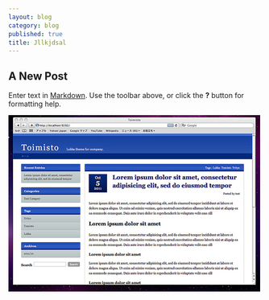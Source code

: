 ```yaml
---
layout: blog
category: blog
published: true
title: Jllkjdsal
---
```


## A New Post

Enter text in [Markdown](http://daringfireball.net/projects/markdown/). Use the toolbar above, or click the **?** button for formatting help.

![Hezkej obrazek](/media/screenshot.jpg)
